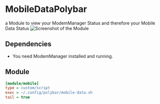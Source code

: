 # MobileDataPolybar
a Module to view your ModemManager Status and therefore your Mobile Data Status
![Screenshot of the Module](https://github.com/thisjade/MobileDataPolybar/blob/5eb3a9eab394a7ce2233ea86906a5ca082c968c7/screenshot_mobile_data.jpg "Screenshot")


## Dependencies

* You need ModemManager installed and running.


## Module

```ini
[module/mobile]
type = custom/script
exec = ~/.config/polybar/mobile-data.sh
tail = true
```
